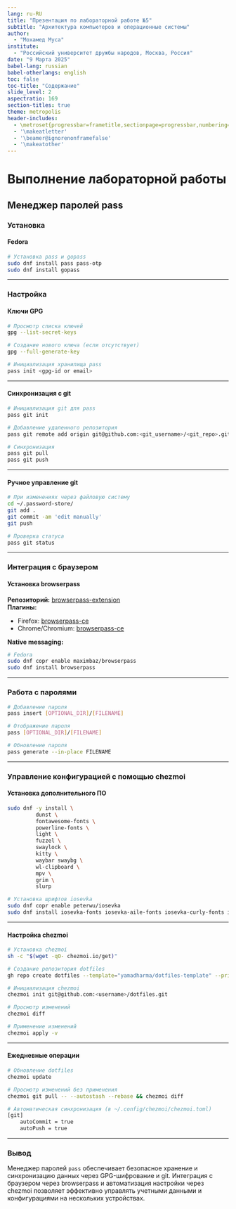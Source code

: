 ```yaml
---
lang: ru-RU
title: "Презентация по лабораторной работе №5"
subtitle: "Архитектура компьютеров и операционные системы"
author:
  - "Мохамед Муса"
institute:
  - "Российский университет дружбы народов, Москва, Россия"
date: "9 Марта 2025"
babel-lang: russian
babel-otherlangs: english
toc: false
toc-title: "Содержание"
slide_level: 2
aspectratio: 169
section-titles: true
theme: metropolis
header-includes:
  - \metroset{progressbar=frametitle,sectionpage=progressbar,numbering=fraction}
  - '\makeatletter'
  - '\beamer@ignorenonframefalse'
  - '\makeatother'
---
```


# Выполнение лабораторной работы  
## Менеджер паролей pass

### Установка  
#### Fedora  
```bash  
# Установка pass и gopass  
sudo dnf install pass pass-otp  
sudo dnf install gopass  
```  
---
### Настройка  
#### Ключи GPG  
```bash  
# Просмотр списка ключей  
gpg --list-secret-keys  

# Создание нового ключа (если отсутствует)  
gpg --full-generate-key  

# Инициализация хранилища pass  
pass init <gpg-id or email>  
```  
---
#### Синхронизация с git  
```bash  
# Инициализация git для pass  
pass git init  

# Добавление удаленного репозитория  
pass git remote add origin git@github.com:<git_username>/<git_repo>.git  

# Синхронизация  
pass git pull  
pass git push  
```  
---
#### Ручное управление git  
```bash  
# При изменениях через файловую систему  
cd ~/.password-store/  
git add .  
git commit -am 'edit manually'  
git push  

# Проверка статуса  
pass git status  
```  
---
### Интеграция с браузером  
#### Установка browserpass  
**Репозиторий:** [browserpass-extension](https://github.com/browserpass/browserpass-extension)  
**Плагины:**  
- Firefox: [browserpass-ce](https://addons.mozilla.org/en-US/firefox/addon/browserpass-ce/)  
- Chrome/Chromium: [browserpass-ce](https://chrome.google.com/webstore/detail/browserpass-ce/naepdomgkenhinolocfifgehidddafch)  

**Native messaging:**  
```bash  
# Fedora  
sudo dnf copr enable maximbaz/browserpass  
sudo dnf install browserpass  
```  
---
### Работа с паролями  
```bash  
# Добавление пароля  
pass insert [OPTIONAL_DIR]/[FILENAME]  

# Отображение пароля  
pass [OPTIONAL_DIR]/[FILENAME]  

# Обновление пароля  
pass generate --in-place FILENAME  
```  
---
### Управление конфигурацией с помощью chezmoi  
#### Установка дополнительного ПО  
```bash  
sudo dnf -y install \  
         dunst \  
         fontawesome-fonts \  
         powerline-fonts \  
         light \  
         fuzzel \  
         swaylock \  
         kitty \  
         waybar swaybg \  
         wl-clipboard \  
         mpv \  
         grim \  
         slurp  

# Установка шрифтов iosevka  
sudo dnf copr enable peterwu/iosevka  
sudo dnf install iosevka-fonts iosevka-aile-fonts iosevka-curly-fonts iosevka-slab-fonts iosevka-etoile-fonts iosevka-term-fonts  
```  
---
#### Настройка chezmoi  
```bash  
# Установка chezmoi  
sh -c "$(wget -qO- chezmoi.io/get)"  

# Создание репозитория dotfiles  
gh repo create dotfiles --template="yamadharma/dotfiles-template" --private  

# Инициализация chezmoi  
chezmoi init git@github.com:<username>/dotfiles.git  

# Просмотр изменений  
chezmoi diff  

# Применение изменений  
chezmoi apply -v  
```  
---
#### Ежедневные операции  
```bash  
# Обновление dotfiles  
chezmoi update  

# Просмотр изменений без применения  
chezmoi git pull -- --autostash --rebase && chezmoi diff  

# Автоматическая синхронизация (в ~/.config/chezmoi/chezmoi.toml)  
[git]  
    autoCommit = true  
    autoPush = true  
```  
---
### Вывод  
Менеджер паролей `pass` обеспечивает безопасное хранение и синхронизацию данных через GPG-шифрование и git. Интеграция с браузером через browserpass и автоматизация настройки через chezmoi позволяет эффективно управлять учетными данными и конфигурациями на нескольких устройствах.

